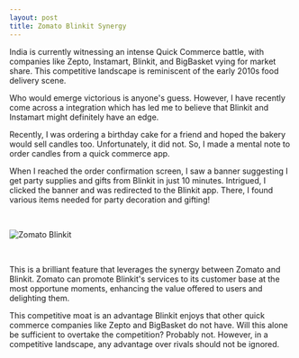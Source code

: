 ```yaml
---
layout: post
title: Zomato Blinkit Synergy
---
```


India is currently witnessing an intense Quick Commerce battle, with companies like Zepto, Instamart, Blinkit, and BigBasket vying for market share. This competitive landscape is reminiscent of the early 2010s food delivery scene. 

Who would emerge victorious is anyone's guess. However, I have recently come across a integration which has led me to believe that Blinkit and Instamart might definitely have an edge.

Recently, I was ordering a birthday cake for a friend and hoped the bakery would sell candles too. Unfortunately, it did not. So, I made a mental note to order candles from a quick commerce app.

When I reached the order confirmation screen, I saw a banner suggesting I get party supplies and gifts from Blinkit in just 10 minutes. Intrigued, I clicked the banner and was redirected to the Blinkit app. There, I found various items needed for party decoration and gifting!

<br>

![Zomato Blinkit]({{site.baseurl}}/assets/posts/zomatoblinkit/zb.png)

<br>

This is a brilliant feature that leverages the synergy between Zomato and Blinkit. Zomato can promote Blinkit's services to its customer base at the most opportune moments, enhancing the value offered to users and delighting them.

This competitive moat is an advantage Blinkit enjoys that other quick commerce companies like Zepto and BigBasket do not have. Will this alone be sufficient to overtake the competition? Probably not. However, in a competitive landscape, any advantage over rivals should not be ignored.
